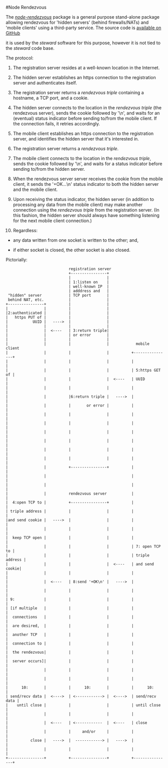 #Node Rendezvous

The [_node-rendezvous_](https://github.com/mrose17/node-rendezvous) package is a general purpose stand-alone package allowing rendezvous for 'hidden servers' (behind firewalls/NATs) and 'mobile clients' using a third-party service. The source code is [available on GitHub](https://github.com/mrose17/node-rendezvous)

it is used by the _steward_ software for this purpose, however it is not tied to the _steward_ code base.

The protocol:

1. The registration server resides at a well-known location in the Internet.

2. The hidden server establishes an https connection to the registration server and authenticates itself.

3. The registration server returns a _rendezvous triple_ containing a hostname, a TCP port, and a cookie.

4. The hidden server connects to the location in the _rendezvous triple_ (the rendezvous server),
sends the cookie followed by '\n',
and waits for an (eventual) status indicator before sending to/from the mobile client.
If the connection fails, it retries accordingly.

5. The mobile client establishes an https connection to the registration server,
and identifies the hidden server that it's interested in.

6. The registration server returns a _rendezvous triple_.

7. The mobile client connects to the location in the _rendezvous triple_,
sends the cookie followed by '\n',
and waits for a status indicator before sending to/from the hidden server.

8. When the rendezvous server server receives the cookie from the mobile client,
it sends the '+OK...\n' status indicator to both the hidden server and the mobile client.

9. Upon receiving the status indicator,
the hidden server (in addition to processing any data from the mobile client)
may make another connection using the _rendezvous triple_ from the registration server.
(In this fashion,
the hidden server should always have something listening for the next mobile client connection.)

10. Regardless:

 * any data written from one socket is written to the other; and,

 * if either socket is closed, the other socket is also closed.

Pictorially:





                                registration server
                                +----------------+
                                |                |
                                | 1:listen on    |
                                | well-known IP  |
                                | adddress and   |
     "hidden" server            | TCP port       |
     behind NAT, etc.           |                |
    +----------------+          |                |
    |                |          |                |
    |2:authenticated |          |                |
    |   https PUT of |          |                |
    |           UUID |   ---->  |                |
    |                |          |                |
    |                |  <----   | 3:return triple|
    |                |          | or error       |
    |                |          |                |
    |                |          |                |            mobile  client
    |                |          |                |          +----------------+
    |                |          |                |          |                |
    |                |          |                |          | 5:https GET of |
    |                |          |                |  <----   | UUID           |
    |                |          |                |          |                |
    |                |          |6:return triple |   ---->  |                |
    |                |          |       or error |          |                |
    |                |          |                |          |                |
    |                |          |                |          |                |
    |                |          |                |          |                |
    |                |          |                |          |                |
    |                |          |                |          |                |
    |                |          |                |          |                |
    |                |          +----------------+          |                |
    |                |                                      |                |
    |                |                                      |                |
    |                |          rendezvous server           |                |
    |  4:open TCP to |          +----------------+          |                |
    | triple address |          |                |          |                |
    |and send cookie |   ---->  |                |          |                |
    |                |          |                |          |                |
    |  keep TCP open |          |                |          |                |
    |                |          |                |          | 7: open TCP to |
    |                |          |                |          | triple address |
    |                |          |                |  <----   | and send cookie|
    |                |          |                |          |                |
    |                |  <----   | 8:send '+OK\n' |   ---->  |                |
    |                |          |                |          |                |
    | 9:             |          |                |          |                |
    | [if multiple   |          |                |          |                |
    |  connections   |          |                |          |                |
    |  are desired,  |          |                |          |                |
    |  another TCP   |          |                |          |                |
    |  connection to |          |                |          |                |
    |  the rendezvous|          |                |          |                |
    |  server occurs]|          |                |          |                |
    |                |          |                |          |                |
    |                |          |                |          |                |
    |      10:       |          |      10:       |          |      10:       |
    | send/recv data |  <---->  | <------------> |  <---->  | send/recv data |
    |    until close |          |                |          | until close    |
    |                |          |                |          |                |
    |                |  <----   | <------------  |  <----   | close          |
    |                |          |     and/or     |          |                |
    |          close |   ---->  |  ------------> |   ---->  |                |
    |                |          |                |          |                |
    +----------------+          +----------------+          +----------------+


